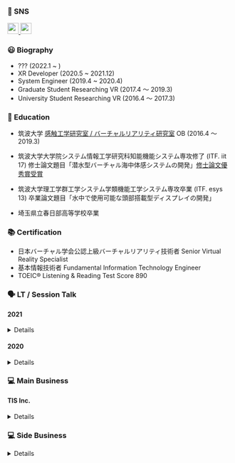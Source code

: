 ### 💙 SNS

<a href="http://twitter.com/xrdnk">
  <img height="25" src="https://img.shields.io/twitter/url?color=blue&label=xrdnk&logo=twitter&logoColor=blue&style=for-the-badge&url=https%3A%2F%2Ftwitter.com%2Fxrdnk" />
</a>
<a href="https://xrdnk.hateblo.jp/">
  <img height="25" src="https://img.shields.io/twitter/url?color=green&label=BLOG&style=for-the-badge&url=https%3A%2F%2Fxrdnk.hateblo.jp%2F" />
</a>

### 😃 Biography

* ??? (2022.1 ~ )
* XR Developer (2020.5 ~ 2021.12)
* System Engineer (2019.4 ~ 2020.4)
* Graduate Student Researching VR (2017.4 ～ 2019.3)
* University Student Researching VR (2016.4 ～ 2017.3)

### 🏫 Education

* 筑波大学 [感触工学研究室 / バーチャルリアリティ研究室](https://sites.google.com/site/yhashimotolab/home) OB (2016.4 ～ 2019.3)

* 筑波大学大学院システム情報工学研究科知能機能システム専攻修了 (ITF. iit 17)
修士論文題目「潜水型バーチャル海中体感システムの開発」[修士論文優秀賞受賞](http://www.iit.tsukuba.ac.jp/archives/awards/iitawards/7939.html)

* 筑波大学理工学群工学システム学類機能工学システム専攻卒業 (ITF. esys 13)
卒業論文題目「水中で使用可能な頭部搭載型ディスプレイの開発」

* 埼玉県立春日部高等学校卒業

### 📚 Certification

* 日本バーチャル学会公認上級バーチャルリアリティ技術者 Senior Virtual Reality Specialist
* 基本情報技術者 Fundamental Information Technology Engineer
* TOEIC® Listening & Reading Test Score 890

### 🗣️ LT / Session Talk

#### 2021

<details>

* [CA.unity #1](https://meetup.unity3d.jp/jp/events/1271) / LT (2021.2)
* [Roppongi.unity #8](https://roppongiunity.connpass.com/event/171512/) / LT (2021.2)
* [Unity春のアセット祭り2021](https://meetup.unity3d.jp/jp/events/1295) / Session Talk (2021.4)
* [Gotanda.unity #19](https://meetup.unity3d.jp/jp/events/1315) / LT (2021.7)
* [yokohama.unity #8](https://meetup.unity3d.jp/jp/events/1323) / LT (2021.08)
* [yokohama.unity #9](https://meetup.unity3d.jp/jp/events/1330) / LT (2021.11)
* [【年末だよ】Unity お・と・なのLT大会 2021](https://meetup.unity3d.jp/jp/events/1337) / LT (2021.12)

</details>
  
#### 2020

<details>

* [xRLT vol.3～オンラインでやってみようスペシャル～](https://hololens.connpass.com/event/164989/) / LT (2020.3)
* [第5回勉強会「XR Interaction Toolkitの話、他」](https://chiikiokoshi-vr.connpass.com/event/175620) / LT (2020.6)
* [Tokyo HoloLens ミートアップ vol.20](https://hololens.connpass.com/event/180507) / LT (2020.7)
* [yokohama.unity ～オンラインDEユルクヤッテル #実質4回目～](https://meetup.unity3d.jp/jp/events/1253) / LT (2020.7)
* [xR Developers Community Conference](https://vrtokyo.connpass.com/event/185043) / Session Talk (2020.8)
* [Tokyo HoloLens ミートアップ vol.22](https://hololens.connpass.com/event/191356/) / LT (2020.10)
* [yokohama.unity #実質6回目](https://meetup.unity3d.jp/jp/events/1267) / LT (2020.12)

 </details>
  
### 💻 Main Business

#### TIS Inc. 

<details>

##### [XR Campus - Event Service](https://www.tis.jp/service_solution/xr_campus/event/) (2021.7 ～ 2021.12)

* UniRx, UniTask, Unidux, Zenject, Vivox, Netcode for GameObjects(MLAPI), Agora を用いた XR マルチプレイアプリ開発
* Unidux × Zenject を用いたマルチシーン・画面遷移設計の考案と開発
* [BOTAFES'21](https://prtimes.jp/main/html/rd/p/000001051.000011650.html)にて実証実験を実施

##### [XR Campus - Tour Service](https://www.tis.jp/service_solution/xr_campus/tour/) (2020.12 ～ 2021.12)

* UniRx, UniTask, Extenject, Vivox, MLAPI, Agora を用いた XR マルチプレイアプリ開発に従事
* [第1回XR総合展にて展示](https://www.tis.co.jp/news/2021/tis_info/20210412_1.html)
* [トライアル版リリース](https://www.tis.co.jp/news/2021/tis_news/20210607_1.html)

##### [TeleAttend🄬](https://www.tis.jp/service_solution/teleattend/) (TIS Inc. /2020.5 ～ 2020.12)

* UniRx，UniTask，Extenject，Photon を用いた VR/AR マルチプレイアプリ開発に従事
* [万博記念公園にて実証実験を実施](https://www.tis.co.jp/news/2020/tis_news/20201012_1.html)
* HoloLens 2 版アプリ対応を主担当 ([コンテンツ東京2020にて展示し，テレビ放映された](https://www.tis.co.jp/news/2020/tis_info/20201013_1.html)）
  
</details>

### 💻 Side Business

<details>

#### Hellarts Inc. (2021.10 ～ 2021.11)

* ソーシャルゲームのアウトゲーム新規機能実装

#### TECH Planning LLC (2021.6)

* World Locking Tools を利用した HoloLens 2 プロトタイプアプリ実装

</details>
